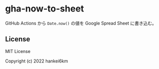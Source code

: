 # gha-now-to-sheet

GitHub Actions から `Date.now()` の値を Google Spread Sheet に書き込む。

## License

MIT License

Copyright (c) 2022 hankei6km
